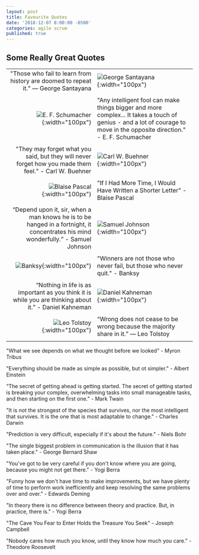 ```yaml
---
layout: post
title: Favourite Quotes
date: '2018-12-07 8:00:00 -0500'
categories: agile scrum
published: true
---
```

## Some Really Great Quotes

|   |   |
| -------------: | :------------- |
| "Those who fail to learn from history are doomed to repeat it." ― George Santayana  | ![George Santayana]({{site.baseurl}}/assets/george_santayana.jpg){:width="100px"} |
| | |
| ![E. F. Schumacher]({{site.baseurl}}/assets/schumacher.jpg){:width="100px"} | "Any intelligent fool can make things bigger and more complex... It takes a touch of genius - and a lot of courage to move in the opposite direction." - E. F. Schumacher  |
| | |
| "They may forget what you said, but they will never forget how you made them feel." - Carl W. Buehner | ![Carl W. Buehner]({{site.baseurl}}/assets/buehner.jpg){:width="100px"}  |
| | |
| ![Blaise Pascal]({{site.baseurl}}/assets/blaise_pascal.jpg){:width="100px"} | "If I Had More Time, I Would Have Written a Shorter Letter" - Blaise Pascal |
| | |
| “Depend upon it, sir, when a man knows he is to be hanged in a fortnight, it concentrates his mind wonderfully.” - Samuel Johnson | ![Samuel Johnson]({{site.baseurl}}/assets/samuel_johnson.jpg){:width="100px"} |
| | |
| ![Banksy]({{site.baseurl}}/assets/banksy.jpg){:width="100px"} | "Winners are not those who never fail, but those who never quit." - Banksy |
| | |
|“Nothing in life is as important as you think it is while you are thinking about it.” - Daniel Kahneman | ![Daniel Kahneman]({{site.baseurl}}/assets/daniel_kahneman.jpg){:width="100px"} |
| | |
| ![Leo Tolstoy]({{site.baseurl}}/assets/leo_tolstoy.jpg){:width="100px"} | “Wrong does not cease to be wrong because the majority share in it.” — Leo Tolstoy |
| | |

"What we see depends on what we thought before we looked" - Myron Tribus

"Everything should be made as simple as possible, but ot simpler." - Albert Einstein

“The secret of getting ahead is getting started. The secret of getting started is breaking your complex, overwhelming tasks into small manageable tasks, and then starting on the first one.” - Mark Twain

"It is not the strongest of the species that survives, nor the most intelligent that survives. It is the one that is most adaptable to change." - Charles Darwin

"Prediction is very difficult, especially if it's about the future." - Niels Bohr

"The single biggest problem in communication is the illusion that it has taken place." - George Bernard Shaw

"You've got to be very careful if you don't know where you are going, because you might not get there." - Yogi Berra

"Funny how we don't have time to make improvements, but we have plenty of time to perform work inefficiently and keep resolving the same problems over and over." - Edwards Deming

"In theory there is no difference between theory and practice. But, in practice, there is." - Yogi Berra

"The Cave You Fear to Enter Holds the Treasure You Seek" - Joseph Campbell

"Nobody cares how much you know, until they know how much you care." - Theodore Roosevelt


